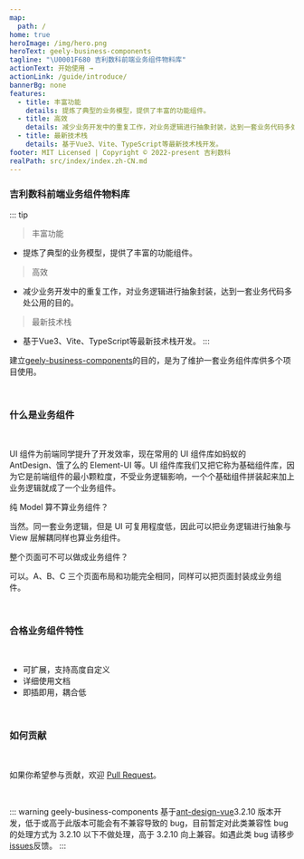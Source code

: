 ```yaml
---
map:
  path: /
home: true
heroImage: /img/hero.png
heroText: geely-business-components
tagline: "\U0001F680 吉利数科前端业务组件物料库"
actionText: 开始使用 →
actionLink: /guide/introduce/
bannerBg: none
features:
  - title: 丰富功能
    details: 提炼了典型的业务模型，提供了丰富的功能组件。
  - title: 高效
    details: 减少业务开发中的重复工作，对业务逻辑进行抽象封装，达到一套业务代码多处公用的目的。
  - title: 最新技术栈
    details: 基于Vue3、Vite、TypeScript等最新技术栈开发。
footer: MIT Licensed | Copyright © 2022-present 吉利数科
realPath: src/index/index.zh-CN.md
---
```


### 吉利数科前端业务组件物料库


  ::: tip
  > 丰富功能
  - 提炼了典型的业务模型，提供了丰富的功能组件。
  > 高效
  - 减少业务开发中的重复工作，对业务逻辑进行抽象封装，达到一套业务代码多处公用的目的。
  > 最新技术栈
  - 基于Vue3、Vite、TypeScript等最新技术栈开发。
  :::


建立[geely-business-components](https://do.geely.com/codingRoot/FrontEnd/geely-business-components/)的目的，是为了维护一套业务组件库供多个项目使用。

<br>

### 什么是业务组件

<br>

UI 组件为前端同学提升了开发效率，现在常用的 UI 组件库如蚂蚁的 AntDesign、饿了么的 Element-UI 等。UI 组件库我们又把它称为基础组件库，因为它是前端组件的最小颗粒度，不受业务逻辑影响，一个个基础组件拼装起来加上业务逻辑就成了一个业务组件。

纯 Model 算不算业务组件？

当然。同一套业务逻辑，但是 UI 可复用程度低，因此可以把业务逻辑进行抽象与 View 层解耦同样也算业务组件。

整个页面可不可以做成业务组件？

可以。A、B、C 三个页面布局和功能完全相同，同样可以把页面封装成业务组件。

<br>

### 合格业务组件特性

<br>

- 可扩展，支持高度自定义
- 详细使用文档
- 即插即用，耦合低

<br>

### 如何贡献

<br>

如果你希望参与贡献，欢迎 [Pull Request](https://do.geely.com/codingRoot/FrontEnd/geely-business-components/)。

<br>

::: warning
geely-business-components 基于[ant-design-vue](https://www.antdv.com/docs/vue/getting-started-cn)3.2.10 版本开发，低于或高于此版本可能会有不兼容导致的 bug，目前暂定对此类兼容性 bug 的处理方式为 3.2.10 以下不做处理，高于 3.2.10 向上兼容。如遇此类 bug 请移步 [issues](https://do.geely.com/codingRoot/FrontEnd/geely-business-components/issues/)反馈。
:::
